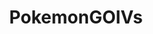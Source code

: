 ---
title: PokemonGOIVs
crosslinks:
- TheSilphRoad
- pokemongo
- GoIV
- pokemongodev
- PokemonGOToronto
- livven
- pokemongocirclejerk
- pokedesk
- '923'
---